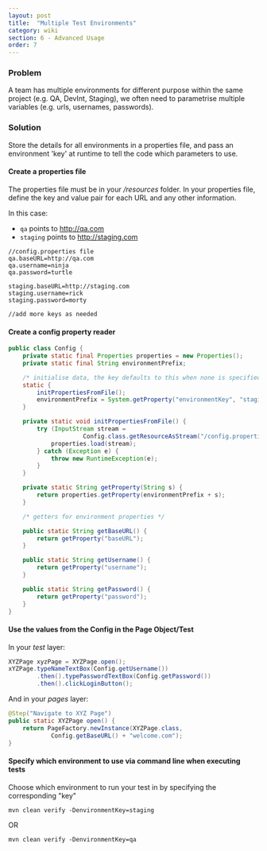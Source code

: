 ```yaml
---
layout: post
title:  "Multiple Test Environments"
category: wiki
section: 6 - Advanced Usage
order: 7
---
```


### Problem

A team has multiple environments for different purpose within the same project 
(e.g. QA, DevInt, Staging), we often need to parametrise multiple variables 
(e.g. urls, usernames, passwords).

### Solution

Store the details for all environments in a properties file, and pass an environment 'key' at
runtime to tell the code which parameters to use.

#### Create a properties file

The properties file must be in your */resources* folder.
In your properties file, define the key and value pair for each URL and any other information.

In this case:

* `qa` points to http://qa.com
* `staging` points to http://staging.com

```
//config.properties file
qa.baseURL=http://qa.com
qa.username=ninja
qa.password=turtle

staging.baseURL=http://staging.com
staging.username=rick
staging.password=morty

//add more keys as needed
```

#### Create a config property reader

```java
public class Config {
    private static final Properties properties = new Properties();
    private static final String environmentPrefix;

    /* initialise data, the key defaults to this when none is specified at command line */
    static {
        initPropertiesFromFile();
        environmentPrefix = System.getProperty("environmentKey", "staging") + ".";
    }

    private static void initPropertiesFromFile() {
        try (InputStream stream =
                     Config.class.getResourceAsStream("/config.properties")) {
            properties.load(stream);
        } catch (Exception e) {
            throw new RuntimeException(e);
        }
    }

    private static String getProperty(String s) {
        return properties.getProperty(environmentPrefix + s);
    }

    /* getters for environment properties */

    public static String getBaseURL() {
        return getProperty("baseURL");
    }

    public static String getUsername() {
        return getProperty("username");
    }

    public static String getPassword() {
        return getProperty("password");
    }
}
```

#### Use the values from the Config in the Page Object/Test

In your *test* layer:

```java
XYZPage xyzPage = XYZPage.open();
xYZPage.typeNameTextBox(Config.getUsername())
        .then().typePasswordTextBox(Config.getPassword())
        .then().clickLoginButton();
```

And in your *pages* layer:

```java
@Step("Navigate to XYZ Page")
public static XYZPage open() {
    return PageFactory.newInstance(XYZPage.class,
            Config.getBaseURL() + "welcome.com");
}
```

#### Specify which environment to use via command line when executing tests

Choose which environment to run your test in by specifying  the corresponding "key"

`mvn clean verify -DenvironmentKey=staging`

OR

`mvn clean verify -DenvironmentKey=qa`
